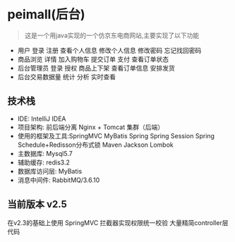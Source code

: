 # peimall(后台)
> 这是一个用java实现的一个仿京东电商网站,主要实现了以下功能
* 用户 登录 注册 查看个人信息 修改个人信息 修改密码 忘记找回密码
* 商品浏览 详情 加入购物车  提交订单 支付 查看订单状态 
* 后台管理员 登录 授权 商品上下架 查看订单信息 安排发货
* 后台交易数据量 统计 分析 实时查看  

## 技术栈    
- IDE: IntelliJ IDEA 
- 项目架构: 前后端分离 Nginx + Tomcat 集群（后端）
- 使用的框架及工具:SpringMVC MyBatis Spring Spring Session  Spring Schedule+Redisson分布式锁  Maven Jackson Lombok
- 主数据库: Mysql5.7
- 辅助缓存: redis3.2
- 数据库访问层: MyBatis
- 消息中间件: RabbitMQ/3.6.10
## 当前版本 v2.5
在v2.3的基础上使用 SpringMVC 拦截器实现权限统一校验 大量精简controller层代码
